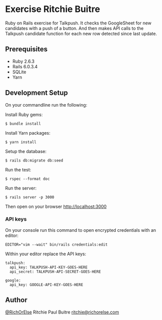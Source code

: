 # Exercise Ritchie Buitre

Ruby on Rails exercise for Talkpush.
It checks the GoogleSheet for new candidates with a push of a button.
And then makes API calls to the Talkpush candidate function for each new row detected since last update.

## Prerequisites

* Ruby 2.6.3
* Rails 6.0.3.4
* SQLite
* Yarn

## Development Setup

On your commandline run the following:

Install Ruby gems:

    $ bundle install

Install Yarn packages:

    $ yarn install

Setup the database:

    $ rails db:migrate db:seed

Run the test:

    $ rspec --format doc

Run the server:

    $ rails server -p 3000

Then open on your browser [http://localhost:3000](http://localhost:3000)

### API keys

On your console run this command to open encrypted credentials with an editor:

	EDITOR="vim --wait" bin/rails credentials:edit

Within your editor replace the API keys:

	talkpush:
	  api_key: TALKPUSH-API-KEY-GOES-HERE
	  api_secret: TALKPUSH-API-SECRET-GOES-HERE

	google:
	  api_key: GOOGLE-API-KEY-GOES-HERE

## Author

[@RichOrElse](github.com/richorelse) Ritchie Paul Buitre <ritchie@richorelse.com>
